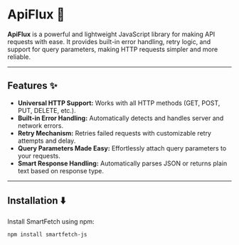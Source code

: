 # ApiFlux 🚀  
**ApiFlux** is a powerful and lightweight JavaScript library for making API requests with ease. It provides built-in error handling, retry logic, and support for query parameters, making HTTP requests simpler and more reliable.  

---

## Features ✨  
- **Universal HTTP Support:** Works with all HTTP methods (GET, POST, PUT, DELETE, etc.).  
- **Built-in Error Handling:** Automatically detects and handles server and network errors.  
- **Retry Mechanism:** Retries failed requests with customizable retry attempts and delay.  
- **Query Parameters Made Easy:** Effortlessly attach query parameters to your requests.  
- **Smart Response Handling:** Automatically parses JSON or returns plain text based on response type.  

---

## Installation ⬇️  
Install SmartFetch using npm:  
```sh
npm install smartfetch-js
